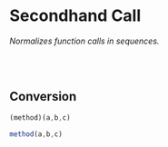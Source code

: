 
# Secondhand Call

*Normalizes function calls in sequences.*

<br>
<br>

## Conversion

```js
(method)(a,b,c)
```

```js
method(a,b,c)
```

<br>
